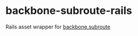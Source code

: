 backbone-subroute-rails
=======================

Rails asset wrapper for [backbone.subroute](https://github.com/ModelN/backbone.subroute)
